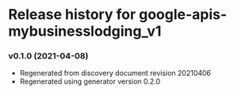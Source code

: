 # Release history for google-apis-mybusinesslodging_v1

### v0.1.0 (2021-04-08)

* Regenerated from discovery document revision 20210406
* Regenerated using generator version 0.2.0

